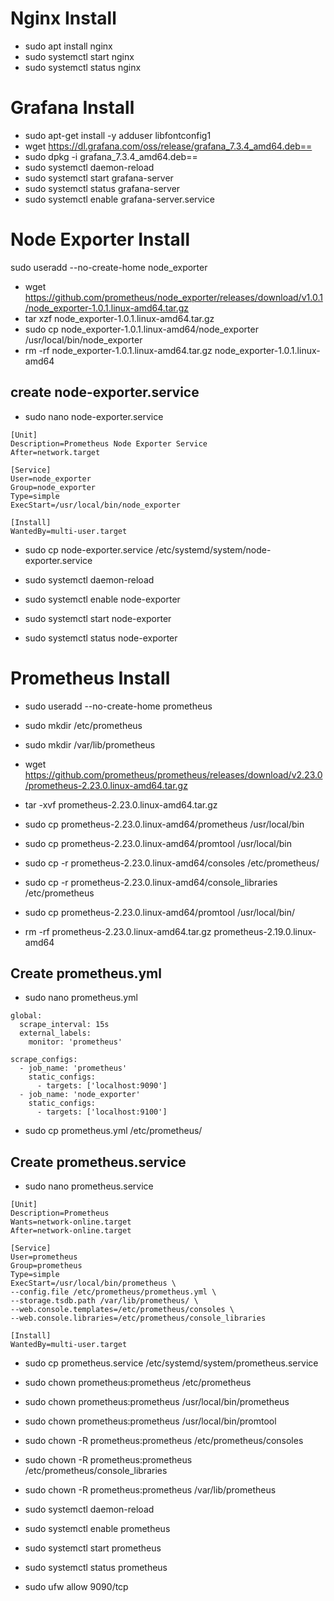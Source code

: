 # Nginx Install

- sudo apt install nginx
- sudo systemctl start nginx
- sudo systemctl status nginx
# Grafana Install

- sudo apt-get install -y adduser libfontconfig1
- wget https://dl.grafana.com/oss/release/grafana_7.3.4_amd64.deb==
- sudo dpkg -i grafana_7.3.4_amd64.deb==
- sudo systemctl daemon-reload
- sudo systemctl start grafana-server
- sudo systemctl status grafana-server
- sudo systemctl enable grafana-server.service

# Node Exporter Install

sudo useradd --no-create-home node_exporter

- wget https://github.com/prometheus/node_exporter/releases/download/v1.0.1/node_exporter-1.0.1.linux-amd64.tar.gz
- tar xzf node_exporter-1.0.1.linux-amd64.tar.gz
- sudo cp node_exporter-1.0.1.linux-amd64/node_exporter /usr/local/bin/node_exporter
- rm -rf node_exporter-1.0.1.linux-amd64.tar.gz node_exporter-1.0.1.linux-amd64

## create node-exporter.service

- sudo nano node-exporter.service

```
[Unit]
Description=Prometheus Node Exporter Service
After=network.target

[Service]
User=node_exporter
Group=node_exporter
Type=simple
ExecStart=/usr/local/bin/node_exporter

[Install]
WantedBy=multi-user.target
```

- sudo cp node-exporter.service /etc/systemd/system/node-exporter.service

- sudo systemctl daemon-reload
- sudo systemctl enable node-exporter
- sudo systemctl start node-exporter
- sudo systemctl status node-exporter

# Prometheus Install

- sudo useradd --no-create-home prometheus
- sudo mkdir /etc/prometheus
- sudo mkdir /var/lib/prometheus
 
- wget  https://github.com/prometheus/prometheus/releases/download/v2.23.0/prometheus-2.23.0.linux-amd64.tar.gz
- tar -xvf prometheus-2.23.0.linux-amd64.tar.gz
- sudo cp prometheus-2.23.0.linux-amd64/prometheus /usr/local/bin
- sudo cp prometheus-2.23.0.linux-amd64/promtool /usr/local/bin
- sudo cp -r prometheus-2.23.0.linux-amd64/consoles /etc/prometheus/
- sudo cp -r prometheus-2.23.0.linux-amd64/console_libraries /etc/prometheus
- sudo cp prometheus-2.23.0.linux-amd64/promtool /usr/local/bin/

- rm -rf prometheus-2.23.0.linux-amd64.tar.gz prometheus-2.19.0.linux-amd64

## Create prometheus.yml

- sudo nano prometheus.yml

```
global:
  scrape_interval: 15s
  external_labels:
    monitor: 'prometheus'

scrape_configs:
  - job_name: 'prometheus'
    static_configs:
      - targets: ['localhost:9090']
  - job_name: 'node_exporter'
    static_configs:
      - targets: ['localhost:9100']
```


- sudo cp prometheus.yml /etc/prometheus/

## Create prometheus.service

- sudo nano prometheus.service

```
[Unit]
Description=Prometheus
Wants=network-online.target
After=network-online.target

[Service]
User=prometheus
Group=prometheus
Type=simple
ExecStart=/usr/local/bin/prometheus \
--config.file /etc/prometheus/prometheus.yml \
--storage.tsdb.path /var/lib/prometheus/ \
--web.console.templates=/etc/prometheus/consoles \
--web.console.libraries=/etc/prometheus/console_libraries

[Install]
WantedBy=multi-user.target
```

- sudo cp prometheus.service /etc/systemd/system/prometheus.service

- sudo chown prometheus:prometheus /etc/prometheus
- sudo chown prometheus:prometheus /usr/local/bin/prometheus
- sudo chown prometheus:prometheus /usr/local/bin/promtool
- sudo chown -R prometheus:prometheus /etc/prometheus/consoles
- sudo chown -R prometheus:prometheus /etc/prometheus/console_libraries
- sudo chown -R prometheus:prometheus /var/lib/prometheus

- sudo systemctl daemon-reload
- sudo systemctl enable prometheus
- sudo systemctl start prometheus
- sudo systemctl status prometheus

- sudo ufw allow 9090/tcp
